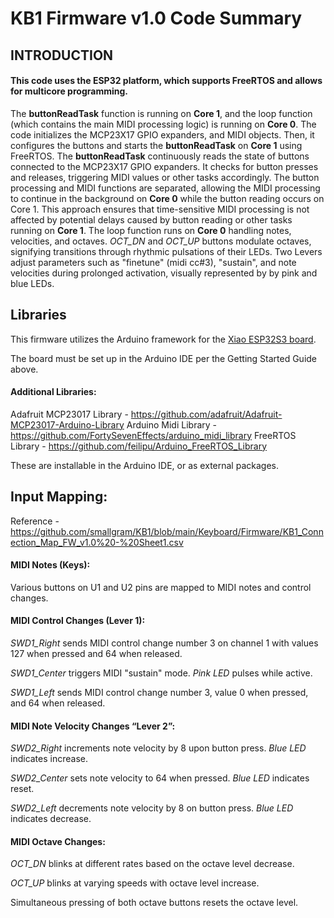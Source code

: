 # KB1 Firmware v1.0 Code Summary

## INTRODUCTION
#### This code uses the ESP32 platform, which supports FreeRTOS and allows for multicore programming. 


The **buttonReadTask** function is running on **Core 1**, and the loop function (which contains the main MIDI processing logic) is running on **Core 0**.
The code initializes the MCP23X17 GPIO expanders, and MIDI objects. 
Then, it configures the buttons and starts the **buttonReadTask** on **Core 1** using FreeRTOS. 
The **buttonReadTask** continuously reads the state of buttons connected to the MCP23X17 GPIO expanders. 
It checks for button presses and releases, triggering MIDI values or other tasks accordingly. 
The button processing and MIDI functions are separated, allowing the MIDI processing to continue in the background on **Core 0** while the button reading occurs on Core 1. This approach ensures that time-sensitive MIDI processing is not affected by potential delays caused by button reading or other tasks running on **Core 1**. 
The loop function runs on **Core 0** handling notes, velocities, and octaves. *OCT_DN* and *OCT_UP* buttons modulate octaves, signifying transitions through rhythmic pulsations of their LEDs. Two Levers adjust parameters such as "finetune" (midi cc#3), "sustain", and note velocities during prolonged activation, visually represented by by pink and blue LEDs.

## Libraries

This firmware utilizes the Arduino framework for the [Xiao ESP32S3 board](https://wiki.seeedstudio.com/xiao_esp32s3_getting_started/). 

The board must be set up in the Arduino IDE per the Getting Started Guide above.

#### Additional Libraries:
Adafruit MCP23017 Library - https://github.com/adafruit/Adafruit-MCP23017-Arduino-Library
Arduino Midi Library - https://github.com/FortySevenEffects/arduino_midi_library
FreeRTOS Library - https://github.com/feilipu/Arduino_FreeRTOS_Library

These are installable in the Arduino IDE, or as external packages.


## Input Mapping:
Reference - https://github.com/smallgram/KB1/blob/main/Keyboard/Firmware/KB1_Connection_Map_FW_v1.0%20-%20Sheet1.csv
#### MIDI Notes (Keys):
Various buttons on U1 and U2 pins are mapped to MIDI notes and control changes.

#### MIDI Control Changes (Lever 1):
*SWD1_Right* sends MIDI control change number 3 on channel 1 with values 127 when pressed and 64 when released. 

*SWD1_Center* triggers MIDI "sustain" mode. *Pink LED* pulses while active.

*SWD1_Left* sends MIDI control change number 3, value 0 when pressed, and 64 when released.

#### MIDI Note Velocity Changes “Lever 2”:
*SWD2_Right* increments note velocity by 8 upon button press. *Blue LED* indicates increase.

*SWD2_Center* sets note velocity to 64 when pressed. *Blue LED* indicates reset.

*SWD2_Left* decrements note velocity by 8 on button press. *Blue LED* indicates decrease.

#### MIDI Octave Changes:
*OCT_DN* blinks at different rates based on the octave level decrease.

*OCT_UP* blinks at varying speeds with octave level increase.

Simultaneous pressing of both octave buttons resets the octave level.



